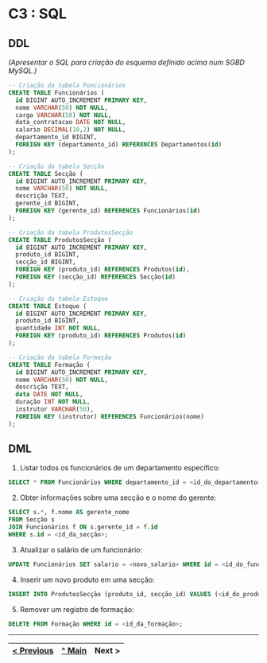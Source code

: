 # C3 : SQL

## DDL

_(Apresentar o SQL para criação do esquema definido acima num SGBD MySQL.)_


```sql
-- Criação da tabela Funcionários
CREATE TABLE Funcionários (
  id BIGINT AUTO_INCREMENT PRIMARY KEY,
  nome VARCHAR(50) NOT NULL,
  cargo VARCHAR(50) NOT NULL,
  data_contratacao DATE NOT NULL,
  salario DECIMAL(10,2) NOT NULL,
  departamento_id BIGINT,
  FOREIGN KEY (departamento_id) REFERENCES Departamentos(id)
);

-- Criação da tabela Secção
CREATE TABLE Secção (
  id BIGINT AUTO_INCREMENT PRIMARY KEY,
  nome VARCHAR(50) NOT NULL,
  descrição TEXT,
  gerente_id BIGINT,
  FOREIGN KEY (gerente_id) REFERENCES Funcionários(id)
);

-- Criação da tabela ProdutosSecção
CREATE TABLE ProdutosSecção (
  id BIGINT AUTO_INCREMENT PRIMARY KEY,
  produto_id BIGINT,
  secção_id BIGINT,
  FOREIGN KEY (produto_id) REFERENCES Produtos(id),
  FOREIGN KEY (secção_id) REFERENCES Secção(id)
);

-- Criação da tabela Estoque
CREATE TABLE Estoque (
  id BIGINT AUTO_INCREMENT PRIMARY KEY,
  produto_id BIGINT,
  quantidade INT NOT NULL,
  FOREIGN KEY (produto_id) REFERENCES Produtos(id)
);

-- Criação da tabela Formação
CREATE TABLE Formação (
  id BIGINT AUTO_INCREMENT PRIMARY KEY,
  nome VARCHAR(50) NOT NULL,
  descrição TEXT,
  data DATE NOT NULL,
  duração INT NOT NULL,
  instrutor VARCHAR(50),
  FOREIGN KEY (instrutor) REFERENCES Funcionários(nome)
);
```

## DML

1. Listar todos os funcionários de um departamento específico:

```sql
SELECT * FROM Funcionários WHERE departamento_id = <id_do_departamento>;
```

2. Obter informações sobre uma secção e o nome do gerente:

```sql
SELECT s.*, f.nome AS gerente_nome
FROM Secção s
JOIN Funcionários f ON s.gerente_id = f.id
WHERE s.id = <id_da_secção>;
```

3. Atualizar o salário de um funcionário:

```sql
UPDATE Funcionários SET salario = <novo_salario> WHERE id = <id_do_funcionário>;
```

4. Inserir um novo produto em uma secção:

```sql
INSERT INTO ProdutosSecção (produto_id, secção_id) VALUES (<id_do_produto>, <id_da_secção>);
```

5. Remover um registro de formação:

```sql
DELETE FROM Formação WHERE id = <id_da_formação>;
```

---
[< Previous](rebd04.md) | [^ Main](https://github.com/TCM22-SIBD-G03/TCM22-SIBD-G03) | Next >
:--- | :---: | ---: 